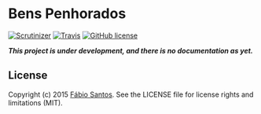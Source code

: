 # Bens Penhorados

[![Scrutinizer](https://img.shields.io/scrutinizer/g/ffsantos92/bens-penhorados.svg)](https://scrutinizer-ci.com/g/ffsantos92/bens-penhorados/)
[![Travis](https://img.shields.io/travis/ffsantos92/bens-penhorados.svg)](https://travis-ci.org/ffsantos92/bens-penhorados)
[![GitHub license](https://img.shields.io/github/license/ffsantos92/bens-penhorados.svg)](https://raw.githubusercontent.com/ffsantos92/bens-penhorados/master/LICENSE)

***This project is under development, and there is no documentation as yet.***

## License
Copyright (c) 2015 [Fábio Santos](http://www.fabiosantos.me). See the LICENSE file for license rights and limitations (MIT).
